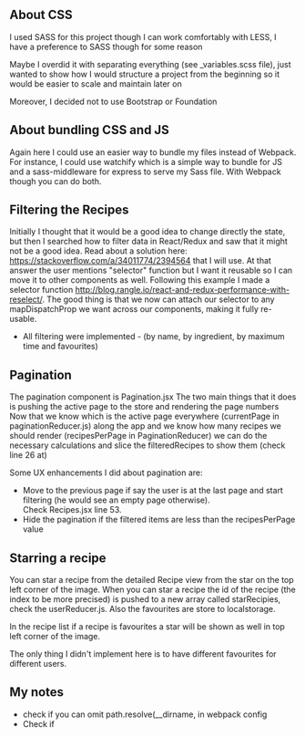 ## About CSS

I used SASS for this project though I can work comfortably with LESS, I have a preference to SASS though for some reason

Maybe I overdid it with separating everything (see _variables.scss file), just wanted to show how I would structure a project from the beginning so it would be easier to scale and maintain later on

Moreover, I decided not to use Bootstrap or Foundation

## About bundling CSS and JS  

Again here I could use an easier way to bundle my files instead of Webpack. For instance, I could use watchify which is a simple way to bundle for JS and a sass-middleware for express to serve my Sass file. With Webpack though you can do both.

## Filtering the Recipes

Initially I thought that it would be a good idea to change directly the state, but then I searched how to filter data in React/Redux and saw that it might not be a good idea. Read about a solution here: https://stackoverflow.com/a/34011774/2394564 that I will use. At that answer the user mentions "selector" function but I want it reusable so I can move it to other components as well. 
Following this example I made a selector function http://blog.rangle.io/react-and-redux-performance-with-reselect/.
The good thing is that we now can attach our selector to any mapDispatchProp we want across our components, making it fully re-usable.

- All filtering were implemented - (by name, by ingredient, by maximum time and favourites)

## Pagination

The pagination component is Pagination.jsx
The two main things that it does is pushing the active page to the store and rendering the page numbers
Now that we know which is the active page everywhere (currentPage in paginationReducer.js) along the app and we know how many
recipes we should render (recipesPerPage in PaginationReducer) we can do the necessary calculations and slice the filteredRecipes
to show them (check line 26 at)

Some UX enhancements I did about pagination are:
- Move to the previous page if say the user is at the last page and start filtering (he would see an empty page otherwise).  
Check Recipes.jsx line 53.
- Hide the pagination if the filtered items are less than the recipesPerPage value


## Starring a recipe

You can star a recipe from the detailed Recipe view from the star on the top left corner of the image. 
When you can star a recipe the id of the recipe (the index to be more precised) is pushed to a new array 
called starRecipies, check the userReducer.js. Also the favourites are store to localstorage.

In the recipe list if a recipe is favourites a star will be shown as well in top left corner of the image. 

The only thing I didn't implement here is to have different favourites for different users. 



My notes
----------
- check if you can omit path.resolve(__dirname, in webpack config
- Check if 